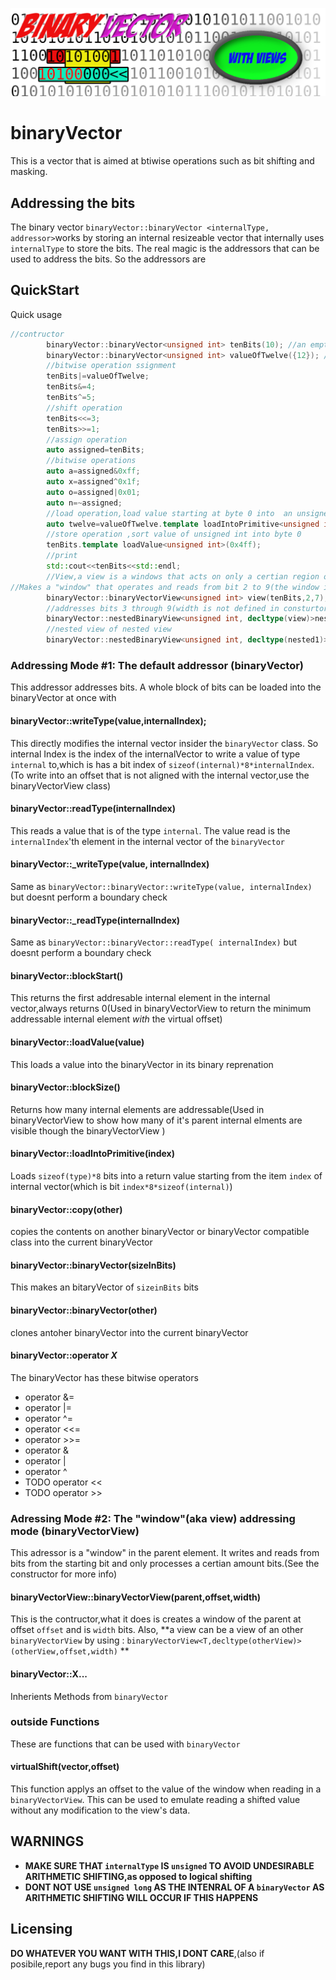 ![logo](https://raw.githubusercontent.com/nrootconauto/binaryVector/master/logoSmaller.png)
# binaryVector

This is a vector that is aimed at btiwise operations such as bit shifting and masking. 

## Addressing the bits

The binary vector `binaryVector::binaryVector <internalType, addressor>`works by storing an internal resizeable vector that internally uses  `internalType` to store the bits. The real magic is the addressors that can be used to address the bits.  So the addressors are 

## QuickStart

Quick usage
```cpp
//contructor
		binaryVector::binaryVector<unsigned int> tenBits(10); //an empty bit vector of 10 bits 
		binaryVector::binaryVector<unsigned int> valueOfTwelve({12}); //a vector with a value of twelve(THE 12 IS AN unsigend int,NOT A BYTE)
		//bitwise operation ssignment
		tenBits|=valueOfTwelve;
		tenBits&=4;
		tenBits^=5;
		//shift operation
		tenBits<<=3;
		tenBits>>=1;
		//assign operation
		auto assigned=tenBits;
		//bitwise operations
		auto a=assigned&0xff;
		auto x=assigned^0x1f;
		auto o=assigned|0x01;
		auto n=~assigned;
		//load operation,load value starting at byte 0 into  an unsigned int
		auto twelve=valueOfTwelve.template loadIntoPrimitive<unsigned int>(0);
		//store operation ,sort value of unsigned int into byte 0
		tenBits.template loadValue<unsigned int>(0x4ff);
		//print
		std::cout<<tenBits<<std::endl;
		//View,a view is a windows that acts on only a certian region of bits
//Makes a "window" that operates and reads from bit 2 to 9(the window is 7 bits wide)
		binaryVector::binaryVectorView<unsigned int> view(tenBits,2,7);
		//addresses bits 3 through 9(width is not defined in consturtor so defualts entire view)
		binaryVector::nestedBinaryView<unsigned int, decltype(view)>nested1 (view,1);
		//nested view of nested view
		binaryVector::nestedBinaryView<unsigned int, decltype(nested1)>nested2 (nested1);
```

### Addressing Mode #1: The default addressor (binaryVector)

This addressor addresses bits. A whole block of bits can be loaded into the binaryVector at once with

#### binaryVector::writeType(value,internalIndex);

This directly modifies the internal vector insider the `binaryVector` class. So internal Index is the index of the internalVector to write a value of type `internal` to,which is has a bit index of `sizeof(internal)*8*internalIndex`. (To write into an offset that is not aligned with the internal vector,use the binaryVectorView class)

#### binaryVector::readType(internalIndex)

This reads a value that is of the type `internal`. The value read is the `internalIndex`'th element in the internal vector of the `binaryVector`

#### binaryVector::_writeType(value, internalIndex)

Same as `binaryVector::binaryVector::writeType(value, internalIndex)` but doesnt perform a boundary check

#### binaryVector::_readType(internalIndex)

Same as `binaryVector::binaryVector::readType( internalIndex)` but doesnt perform a boundary check

#### binaryVector::blockStart()

This returns the first addresable internal element in the internal vector,always returns 0(Used in binaryVectorView to return the minimum addressable internal element *with* the virtual offset)

#### binaryVector::loadValue<T>(value) 

This loads a value into the binaryVector in its binary reprenation

#### binaryVector::blockSize()

Returns how many internal elements are addressable(Used in binaryVectorView to show how many of it's parent internal elments are visible though the binaryVectorView ) 

#### binaryVector::loadIntoPrimitive<type>(index)

Loads `sizeof(type)*8` bits into a return value starting from the item `index` of internal vector(which is bit `index*8*sizeof(internal)`)  

#### binaryVector::copy(other)

copies the contents on another binaryVector or binaryVector compatible class into the current binaryVector

#### binaryVector::binaryVector(sizeInBits) 

This makes an bitaryVector of `sizeinBits` bits

#### binaryVector::binaryVector(other)

clones antoher binaryVector into the current binaryVector

#### binaryVector::operator *X*

The binaryVector has these bitwise operators
- operator &=
- operator |=
- operator ^=
- operator <<=
- operator >>=
- operator &
- operator |
- operator ^
- TODO operator <<
- TODO operator >>

### Adressing Mode #2: The "window"(aka view) addressing mode (binaryVectorView)

This adressor is a "window" in the parent element. It writes and reads from bits from the starting bit and only processes a certian amount bits.(See the constructor for more info)

#### binaryVectorView::binaryVectorView(parent,offset,width)

This is the contructor,what it does is creates a window of the parent at offset `offset` and is `width` bits. Also, **a view can be a view of an other  `binaryVectorView`  by using : `binaryVectorView<T,decltype(otherView)>(otherView,offset,width)` **

#### binaryVector::X...

Inherients Methods from `binaryVector`

### outside Functions

These are functions  that can be used with `binaryVector`

#### virtualShift(vector,offset)

This function applys an offset to the value of the window when reading in a  `binaryVectorView`. This can be used to emulate reading a shifted value without any modification to the view's data. 

## WARNINGS

- **MAKE SURE THAT `internalType` IS `unsigned` TO AVOID UNDESIRABLE ARITHMETIC SHIFTING,as opposed to logical shifting**
- **DONT NOT USE `unsigned long` AS THE INTENRAL OF A `binaryVector` AS ARITHMETIC SHIFTING WILL OCCUR IF THIS HAPPENS**

## Licensing

**DO WHATEVER YOU WANT WITH THIS,I DONT CARE**,(also if posibile,report any bugs you find in this library)
